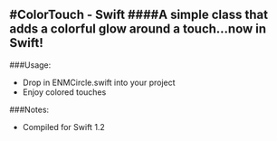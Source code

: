 #ColorTouch - Swift
####A simple class that adds a colorful glow around a touch...now in Swift!
----  

###Usage:
* Drop in ENMCircle.swift into your project
* Enjoy colored touches

###Notes:
* Compiled for Swift 1.2 